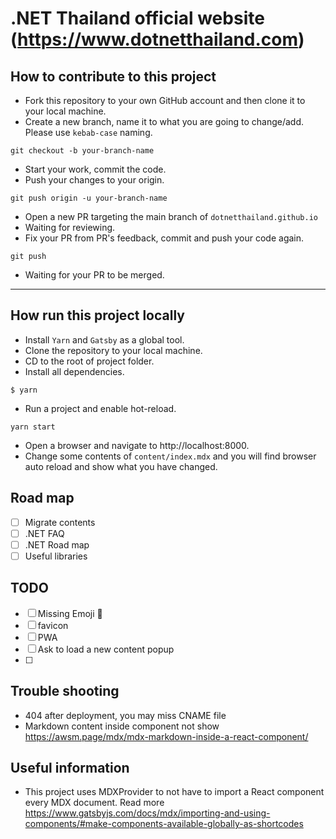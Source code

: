 # .NET Thailand official website (https://www.dotnetthailand.com)

## How to contribute to this project
- Fork this repository to your own GitHub account and then clone it to your local machine.
- Create a new branch, name it to what you are going to change/add. Please use `kebab-case` naming.
```
git checkout -b your-branch-name
```
- Start your work, commit the code.
- Push your changes to your origin.
```
git push origin -u your-branch-name
```
- Open a new PR targeting the main branch of `dotnetthailand.github.io`
- Waiting for reviewing.
- Fix your PR from PR's feedback, commit and push your code again.
```
git push
```
- Waiting for your PR to be merged.

---

## How run this project locally
- Install `Yarn` and `Gatsby` as a global tool.
- Clone the repository to your local machine.
- CD to the root of project folder.
- Install all dependencies.
```
$ yarn
```
- Run a project and enable hot-reload.
```
yarn start
```
- Open a browser and navigate to http://localhost:8000.
- Change some contents of `content/index.mdx` and you will find browser auto reload and show what you have changed.

## Road map
- [ ] Migrate contents
- [ ] .NET FAQ
- [ ] .NET Road map
- [ ] Useful libraries

## TODO
- [ ] Missing Emoji :wave:
- [ ] favicon
- [ ] PWA
- [ ] Ask to load a new content popup
- [ ] 

## Trouble shooting
- 404 after deployment, you may miss CNAME file
- Markdown content inside component not show https://awsm.page/mdx/mdx-markdown-inside-a-react-component/

## Useful information
- This project uses MDXProvider to not have to import a React component every MDX document. Read more https://www.gatsbyjs.com/docs/mdx/importing-and-using-components/#make-components-available-globally-as-shortcodes

